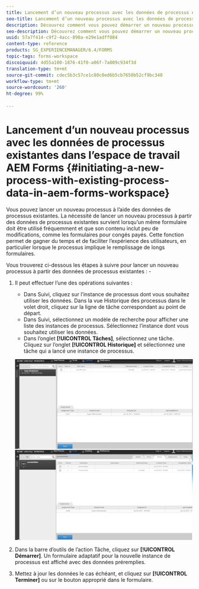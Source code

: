 ```yaml
---
title: Lancement d’un nouveau processus avec les données de processus existantes dans l’espace de travail AEM Forms
seo-title: Lancement d’un nouveau processus avec les données de processus existantes dans l’espace de travail AEM Forms
description: Découvrez comment vous pouvez démarrer un nouveau processus avec les données de processus existantes dans l’espace de travail AEM Forms.
seo-description: Découvrez comment vous pouvez démarrer un nouveau processus avec les données de processus existantes dans l’espace de travail AEM Forms.
uuid: 57a7f414-c9f2-4acc-890a-e29e1adff084
content-type: reference
products: SG_EXPERIENCEMANAGER/6.4/FORMS
topic-tags: forms-workspace
discoiquuid: 4d55a100-1876-41f0-a06f-7a009c934f3d
translation-type: tm+mt
source-git-commit: cdec5b3c57ce1c80c0ed6b5cb7650b52cf9bc340
workflow-type: tm+mt
source-wordcount: '260'
ht-degree: 99%

---
```



# Lancement d’un nouveau processus avec les données de processus existantes dans l’espace de travail AEM Forms {#initiating-a-new-process-with-existing-process-data-in-aem-forms-workspace}

Vous pouvez lancer un nouveau processus à l’aide des données de processus existantes. La nécessité de lancer un nouveau processus à partir des données de processus existantes survient lorsqu’un même formulaire doit être utilisé fréquemment et que son contenu inclut peu de modifications, comme les formulaires pour congés payés. Cette fonction permet de gagner du temps et de faciliter l’expérience des utilisateurs, en particulier lorsque le processus implique le remplissage de longs formulaires.

Vous trouverez ci-dessous les étapes à suivre pour lancer un nouveau processus à partir des données de processus existantes : -

1. Il peut effectuer l’une des opérations suivantes :

   * Dans Suivi, cliquez sur l’instance de processus dont vous souhaitez utiliser les données. Dans la vue Historique des processus dans le volet droit, cliquez sur la ligne de tâche correspondant au point de départ.
   * Dans Suivi, sélectionnez un modèle de recherche pour afficher une liste des instances de processus. Sélectionnez l’instance dont vous souhaitez utiliser les données.
   * Dans l’onglet **[!UICONTROL Tâches]**, sélectionnez une tâche. Cliquez sur l’onglet **[!UICONTROL Historique]** et sélectionnez une tâche qui a lancé une instance de processus.

   ![début3](assets/start3.png) ![début1](assets/start1.png)

1. Dans la barre d’outils de l’action Tâche, cliquez sur **[!UICONTROL Démarrer]**. Un formulaire adaptatif pour la nouvelle instance de processus est affiché avec des données préremplies.

1. Mettez à jour les données le cas échéant, et cliquez sur **[!UICONTROL Terminer]** ou sur le bouton approprié dans le formulaire.


